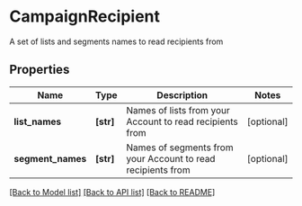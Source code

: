 # CampaignRecipient

A set of lists and segments names to read recipients from
## Properties
Name | Type | Description | Notes
------------ | ------------- | ------------- | -------------
**list_names** | **[str]** | Names of lists from your Account to read recipients from | [optional] 
**segment_names** | **[str]** | Names of segments from your Account to read recipients from | [optional] 

[[Back to Model list]](../README.md#documentation-for-models) [[Back to API list]](../README.md#documentation-for-api-endpoints) [[Back to README]](../README.md)


